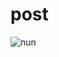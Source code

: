 # post
![nun](https://user-images.githubusercontent.com/65110755/161579424-5ccb89bc-5691-45e8-972b-a16d3c4adc7a.PNG)
